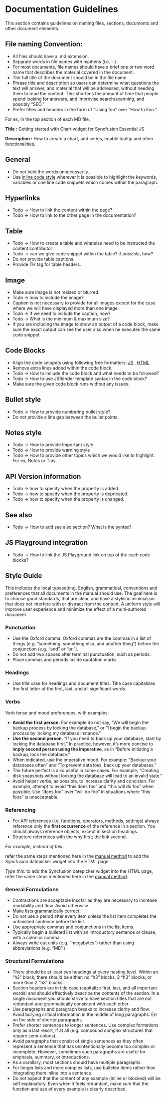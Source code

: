 # Documentation Guidelines

This section contains guidelines on naming files, sections, documents and other document elements.

## File naming Convention:
* All files should have a .md extension.
* Separate words in file names with hyphens (i.e. -.)
* For most documents, file names should have a brief one or two word name that describes the material covered in the document. 
* The full title of the document should be in the file name. 
* Phrase title and description so users can determine what questions the text will answer, and material that will be addressed, without needing them to read the content. This shortens the amount of time that people spend looking for answers, and improvise search/scanning, and possibly “SEO.”
* Prefer titles and headers in the form of “Using foo” over “How to Foo.”

For ex, In the top section of each MD file,

**Title :** Getting started with Chart widget for Syncfusion Essential JS 

**Description :** How to create a chart, add series, enable tooltip and other functionalities.

## General
* Do not bold the words unnecessarily.
* Use [inline code style](http://kramdown.gettalong.org/quickref.html#inline-code) wherever it is possible to highlight the keywords, variables or one line code snippets which comes within the paragraph.

## Hyperlinks
* Todo -> How to link the content within the page?
* Todo -> How to link to the other page in the documentation?

## Table
* Todo -> How to create a table and whatelse need to be instructed the content contributor
* Todo -> can we give code snippet within the table? if possible, how?
* Do not provide table captions.
* Provide TH tag for table headers.

## Image
* Make sure image is not resized or blurred.
* Todo -> how to include the image?
* Caption is not necessary to provide for all images except for the case where we will have displayed more than one image.
* Todo -> If we need to include the caption, how?
* Todo -> What is the minimum & maximum size?
* If you are including the image to show an output of a code block, make sure the exact output can see the user also when he executes the same code snippet.

## Code Blocks
* Align the code snippets using following free formatters:
	[JS](http://jsbeautifier.org/) ,
	[HTML](http://www.freeformatter.com/html-formatter.html)
* Remove extra lines added within the code block.
* Todo -> How to include the code block and what needs to be followed?
* Todo -> How to use JSRender template syntax in the code block?
* Make sure the given code block runs without any issues.

## Bullet style
* Todo -> How to provide numbering bullet style?
* Do not provide a line gap between the bullet points.

## Notes style
* Todo -> How to provide Important style
* Todo -> How to provide warning style
* Todo -> How to provide other topics which we would like to highlight. For ex, Notes or Tips.

## API Version information
* Todo -> how to specify when the property is added.
* Todo -> how to specify when the property is depricated.
* Todo -> how to specify when the property is changed.

## See also
* Todo -> How to add see also section? What is the syntax?

## JS Playground integration
* Todo -> How to link the JS Playground link on top of the each code blocks?

## Style Guide

This includes the local typesetting, English, grammatical, conventions and preferences that all documents in the manual should use. The goal here is to choose good standards, that are clear, and have a stylistic minimalism that does not interfere with or distract from the content. A uniform style will improve user experience and minimize the effect of a multi-authored document.

### Punctuation
* Use the Oxford comma. Oxford commas are the commas in a list of things (e.g. “something, something else, and another thing”) before the conjunction (e.g. “and” or “or.”).
* Do not add two spaces after terminal punctuation, such as periods.
* Place commas and periods inside quotation marks.

### Headings
* Use title case for headings and document titles. Title case capitalizes the first letter of the first, last, and all significant words.

### Verbs
Verb tense and mood preferences, with examples:

* **Avoid the first person.** For example do not say, “We will begin the backup process by locking the database,” or “I begin the backup process by locking my database instance.”
* **Use the second person.** “If you need to back up your database, start by locking the database first.” In practice, however, it’s more concise to **imply second person using the imperative**, as in “Before initiating a backup, lock the database.”
* When indicated, use the imperative mood. For example: “Backup your databases often” and “To prevent data loss, back up your databases.”
* The future perfect is also useful in some cases. For example, “Creating disk snapshots without locking the database will lead to an invalid state.”
* Avoid helper verbs, as possible, to increase clarity and concision. For example, attempt to avoid “this does foo” and “this will do foo” when possible. Use “does foo” over “will do foo” in situations where “this foos” is unacceptable.

### Referencing

* For API references (i.e. functions, operators, methods, settings) always reference only the **first occurrence** of the reference in a section. You should always reference objects, except in section headings.
* Structure references with the why first; the link second.

_For example, instead of this:_

refer the same steps mentioned here in the [manual method](/js/control-initialization#adding-syncfusion-widget-into-your-html-page) to add the Syncfusion datepicker widget into the HTML page.

_Type this:_
to add the Syncfusion datepicker widget into the HTML page, refer the same steps mentioned here in the [manual method](/js/control-initialization#adding-syncfusion-widget-into-your-html-page).

### General Formulations
* Contractions are acceptable insofar as they are necessary to increase readability and flow. Avoid otherwise.
* Make lists grammatically correct.
* Do not use a period after every item unless the list item completes the unfinished sentence before the list.
* Use appropriate commas and conjunctions in the list items.
* Typically begin a bulleted list with an introductory sentence or clause, with a colon or comma.
* Always write out units (e.g. “megabytes”) rather than using abbreviations (e.g. “MB”.)

### Structural Formulations
* There should be at least two headings at every nesting level. Within an “h2” block, there should be either: no “h3” blocks, 2 “h3” blocks, or more than 2 “h3” blocks.
* Section headers are in title case (capitalize first, last, and all important words) and should effectively describe the contents of the section. In a single document you should strive to have section titles that are not redundant and grammatically consistent with each other.
* Use paragraphs and paragraph breaks to increase clarity and flow. Avoid burying critical information in the middle of long paragraphs. Err on the side of shorter paragraphs.
* Prefer shorter sentences to longer sentences. Use complex formations only as a last resort, if at all (e.g. compound complex structures that require semi-colons).
* Avoid paragraphs that consist of single sentences as they often represent a sentence that has unintentionally become too complex or incomplete. However, sometimes such paragraphs are useful for emphasis, summary, or introductions.
* As a corollary, most sections should have multiple paragraphs.
* For longer lists and more complex lists, use bulleted items rather than integrating them inline into a sentence.
* Do not expect that the content of any example (inline or blocked) will be self explanatory. Even when it feels redundant, make sure that the function and use of every example is clearly described.